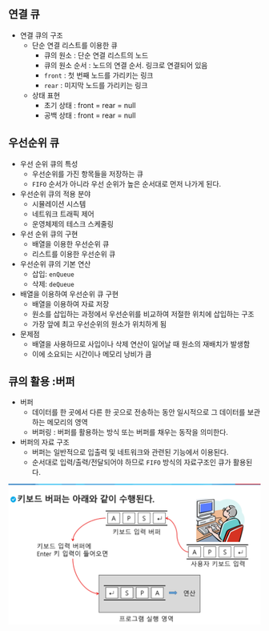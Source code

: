 ## 연결 큐

* 연결 큐의 구조
  * 단순 연결 리스트를 이용한 큐
    * 큐의 원소 : 단순 연결 리스트의 노드
    * 큐의 원소 순서 : 노드의 연결 순서. 링크로 연결되어 있음
    * `front` : 첫 번째 노드를 가리키는 링크
    * `rear` : 미지막 노드를 가리키는 링크
  * 상태 표현
    * 초기 상태 : front = rear = null
    * 공백 상태 : front = rear = null

## 우선순위 큐

* 우선 순위 큐의 특성
  * 우선순위를 가진 항목들을 저장하는 큐
  * `FIFO` 순서가 아니라 우선 순위가 높은 순서대로 먼저 나가게 된다.
* 우선순위 큐의 적용 분야
  * 시뮬레이션 시스템
  * 네트워크 트래픽 제어
  * 운영체제의 테스크 스케줄링
* 우선 순위 큐의 구현
  * 배열을 이용한 우선순위 큐
  * 리스트를 이용한 우선순위 큐
* 우선순위 큐의 기본 연산
  * 삽입: `enQueue`
  * 삭제: `deQueue`
* 배열을 이용하여 우선순위 큐 구현
  * 배열을 이용하여 자료 저장
  * 원소를 삽입하는 과정에서 우선순위를 비교하여 저절한 위치에 삽입하는 구조
  * 가장 앞에 최고 우선순위의 원소가 위치하게 됨
* 문제점
  * 배열을 사용하므로 사입이나 삭제 연산이 일어날 때 원소의 재배치가 발생함
  * 이에 소요되는 시간이나 메모리 낭비가 큼

## 큐의 활용 :버퍼

* 버퍼
  * 데이터를 한 곳에서 다른 한 곳으로 전송하는 동안 일시적으로 그 데이터를 보관하는 메모리의 영역
  * 버퍼링 : 버퍼를 활용하는 방식 또는 버퍼를 채우는 동작을 의미한다.
* 버퍼의 자료 구조
  * 버퍼는 일반적으로 입출력 및 네트워크와 관련된 기능에서 이용된다.
  * 순서대로 입력/출력/전달되어야 하므로 `FIFO` 방식의 자료구조인 큐가 활용된다.

![image-20211213214813123](04_연결큐&우선순위큐&버퍼.assets/image-20211213214813123.png)